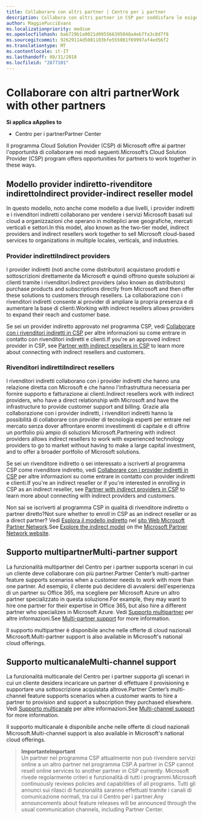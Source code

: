 ```yaml
---
title: Collaborare con altri partner | Centro per i partner
description: Collabora con altri partner in CSP per soddisfare le esigenze dei clienti condivisi.
author: MaggiePucciEvans
ms.localizationpriority: medium
ms.openlocfilehash: bab729b1a9021d095566395048a4eb7fa3c8d7f8
ms.sourcegitcommit: 92629114d5081103bfe555081f69997af4ed56f2
ms.translationtype: MT
ms.contentlocale: it-IT
ms.lasthandoff: 08/31/2018
ms.locfileid: "2877101"
---
```

# <a name="work-with-other-partners"></a><span data-ttu-id="ee5f1-103">Collaborare con altri partner</span><span class="sxs-lookup"><span data-stu-id="ee5f1-103">Work with other partners</span></span>

**<span data-ttu-id="ee5f1-104">Si applica a</span><span class="sxs-lookup"><span data-stu-id="ee5f1-104">Applies to</span></span>**

-  <span data-ttu-id="ee5f1-105">Centro per i partner</span><span class="sxs-lookup"><span data-stu-id="ee5f1-105">Partner Center</span></span>

<span data-ttu-id="ee5f1-106">Il programma Cloud Solution Provider (CSP) di Microsoft offre ai partner l'opportunità di collaborare nei modi seguenti.</span><span class="sxs-lookup"><span data-stu-id="ee5f1-106">Microsoft’s Cloud Solution Provider (CSP) program offers opportunities for partners to work together in these ways.</span></span>

## <a name="indirect-provider-indirect-reseller-model"></a><span data-ttu-id="ee5f1-107">Modello provider indiretto-rivenditore indiretto</span><span class="sxs-lookup"><span data-stu-id="ee5f1-107">Indirect provider-indirect reseller model</span></span>

<span data-ttu-id="ee5f1-108">In questo modello, noto anche come modello a due livelli, i provider indiretti e i rivenditori indiretti collaborano per vendere i servizi Microsoft basati sul cloud a organizzazioni che operano in molteplici aree geografiche, mercati verticali e settori.</span><span class="sxs-lookup"><span data-stu-id="ee5f1-108">In this model, also known as the two-tier model, indirect providers and indirect resellers work together to sell Microsoft cloud-based services to organizations in multiple locales, verticals, and industries.</span></span> 

### <a name="indirect-providers"></a><span data-ttu-id="ee5f1-109">Provider indiretti</span><span class="sxs-lookup"><span data-stu-id="ee5f1-109">Indirect providers</span></span> 

<span data-ttu-id="ee5f1-110">I provider indiretti (noti anche come distributori) acquistano prodotti e sottoscrizioni direttamente da Microsoft e quindi offrono queste soluzioni ai clienti tramite i rivenditori.</span><span class="sxs-lookup"><span data-stu-id="ee5f1-110">Indirect providers (also known as distributors) purchase products and subscriptions directly from Microsoft and then offer these solutions to customers through resellers.</span></span> <span data-ttu-id="ee5f1-111">La collaborazione con i rivenditori indiretti consente ai provider di ampliare la propria presenza e di aumentare la base di clienti.</span><span class="sxs-lookup"><span data-stu-id="ee5f1-111">Working with indirect resellers allows providers to expand their reach and customer base.</span></span> 

<span data-ttu-id="ee5f1-112">Se sei un provider indiretto approvato nel programma CSP, vedi [Collaborare con i rivenditori indiretti in CSP](indirect-provider-tasks-in-partner-center.md) per altre informazioni su come entrare in contatto con rivenditori indiretti e clienti.</span><span class="sxs-lookup"><span data-stu-id="ee5f1-112">If you're an approved indirect provider in CSP, see [Partner with indirect resellers in CSP](indirect-provider-tasks-in-partner-center.md) to learn more about connecting with indirect resellers and customers.</span></span> 

### <a name="indirect-resellers"></a><span data-ttu-id="ee5f1-113">Rivenditori indiretti</span><span class="sxs-lookup"><span data-stu-id="ee5f1-113">Indirect resellers</span></span> 

<span data-ttu-id="ee5f1-114">I rivenditori indiretti collaborano con i provider indiretti che hanno una relazione diretta con Microsoft e che hanno l'infrastruttura necessaria per fornire supporto e fatturazione ai clienti.</span><span class="sxs-lookup"><span data-stu-id="ee5f1-114">Indirect resellers work with indirect providers, who have a direct relationship with Microsoft and have the infrastructure to provide customer support and billing.</span></span> <span data-ttu-id="ee5f1-115">Grazie alla collaborazione con i provider indiretti, i rivenditori indiretti hanno la possibilità di collaborare con provider di tecnologia esperti per entrare nel mercato senza dover affrontare enormi investimenti di capitale e di offrire un portfolio più ampio di soluzioni Microsoft.</span><span class="sxs-lookup"><span data-stu-id="ee5f1-115">Partnering with indirect providers allows indirect resellers to work with experienced technology providers to go to market without having to make a large capital investment, and to offer a broader portfolio of Microsoft solutions.</span></span> 

<span data-ttu-id="ee5f1-116">Se sei un rivenditore indiretto o sei interessato a iscriverti al programma CSP come rivenditore indiretto, vedi [Collaborare con i provider indiretti in CSP](indirect-reseller-tasks-in-partner-center.md) per altre informazioni su come entrare in contatto con provider indiretti e clienti.</span><span class="sxs-lookup"><span data-stu-id="ee5f1-116">If you're an indirect reseller or if you're interested in enrolling in CSP as an indirect reseller, see [Partner with indirect providers in CSP](indirect-reseller-tasks-in-partner-center.md) to learn more about connecting with indirect providers and customers.</span></span>

<span data-ttu-id="ee5f1-117">Non sai se iscriverti al programma CSP in qualità di rivenditore indiretto o partner diretto?</span><span class="sxs-lookup"><span data-stu-id="ee5f1-117">Not sure whether to enroll in CSP as an indirect reseller or as a direct partner?</span></span> <span data-ttu-id="ee5f1-118">Vedi [Esplora il modello indiretto](https://partner.microsoft.com/cloud-solution-provider/indirect) nel [sito Web Microsoft Partner Network](https://partner.microsoft.com).</span><span class="sxs-lookup"><span data-stu-id="ee5f1-118">See [Explore the indirect model](https://partner.microsoft.com/cloud-solution-provider/indirect) on the [Microsoft Partner Network website](https://partner.microsoft.com).</span></span>   

## <a name="multi-partner-support"></a><span data-ttu-id="ee5f1-119">Supporto multipartner</span><span class="sxs-lookup"><span data-stu-id="ee5f1-119">Multi-partner support</span></span>

<span data-ttu-id="ee5f1-120">La funzionalità multipartner del Centro per i partner supporta scenari in cui un cliente deve collaborare con più partner.</span><span class="sxs-lookup"><span data-stu-id="ee5f1-120">Partner Center’s multi-partner feature supports scenarios when a customer needs to work with more than one partner.</span></span> <span data-ttu-id="ee5f1-121">Ad esempio, il cliente può decidere di avvalersi dell'esperienza di un partner su Office 365, ma scegliere per Microsoft Azure un altro partner specializzato in questa soluzione.</span><span class="sxs-lookup"><span data-stu-id="ee5f1-121">For example, they may want to hire one partner for their expertise in Office 365, but also hire a different partner who specializes in Microsoft Azure.</span></span> <span data-ttu-id="ee5f1-122">Vedi [Supporto multipartner](multipartner.md) per altre informazioni.</span><span class="sxs-lookup"><span data-stu-id="ee5f1-122">See [Multi-partner support](multipartner.md) for more information.</span></span>

<span data-ttu-id="ee5f1-123">Il supporto multipartner è disponibile anche nelle offerte di cloud nazionali Microsoft.</span><span class="sxs-lookup"><span data-stu-id="ee5f1-123">Multi-partner support is also available in Microsoft's national cloud offerings.</span></span> 

## <a name="multi-channel-support"></a><span data-ttu-id="ee5f1-124">Supporto multicanale</span><span class="sxs-lookup"><span data-stu-id="ee5f1-124">Multi-channel support</span></span>

<span data-ttu-id="ee5f1-125">La funzionalità multicanale del Centro per i partner supporta gli scenari in cui un cliente desidera incaricare un partner di effettuare il provisioning e supportare una sottoscrizione acquistata altrove.</span><span class="sxs-lookup"><span data-stu-id="ee5f1-125">Partner Center’s multi-channel feature supports scenarios when a customer wants to hire a partner to provision and support a subscription they purchased elsewhere.</span></span> <span data-ttu-id="ee5f1-126">Vedi [Supporto multicanale](multichannel.md) per altre informazioni.</span><span class="sxs-lookup"><span data-stu-id="ee5f1-126">See [Multi-channel support](multichannel.md) for more information.</span></span>

<span data-ttu-id="ee5f1-127">Il supporto multicanale è disponibile anche nelle offerte di cloud nazionali Microsoft.</span><span class="sxs-lookup"><span data-stu-id="ee5f1-127">Multi-channel support is also available in Microsoft's national cloud offerings.</span></span>

>**<span data-ttu-id="ee5f1-128">Importante</span><span class="sxs-lookup"><span data-stu-id="ee5f1-128">Important</span></span>**<br>
<span data-ttu-id="ee5f1-129">Un partner nel programma CSP attualmente non può rivendere servizi online a un altro partner nel programma CSP.</span><span class="sxs-lookup"><span data-stu-id="ee5f1-129">A partner in CSP cannot resell online services to another partner in CSP currently.</span></span> <span data-ttu-id="ee5f1-130">Microsoft rivede regolarmente criteri e funzionalità di tutti i programmi.</span><span class="sxs-lookup"><span data-stu-id="ee5f1-130">Microsoft continuously reviews policies and capabilities of all programs.</span></span> <span data-ttu-id="ee5f1-131">Tutti gli annunci sui rilasci di funzionalità saranno effettuati tramite i canali di comunicazione normali, tra cui il Centro per i partner.</span><span class="sxs-lookup"><span data-stu-id="ee5f1-131">Any announcements about feature releases will be announced through the usual communication channels, including Partner Center.</span></span> 

